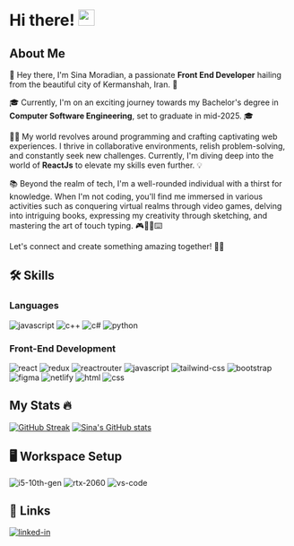 # Hi there! <img src="https://media.giphy.com/media/hvRJCLFzcasrR4ia7z/giphy.gif" width="29px" height="29px">

## About Me

👋 Hey there, I'm Sina Moradian, a passionate **Front End Developer** hailing from the beautiful city of Kermanshah, Iran. 🌆

🎓 Currently, I'm on an exciting journey towards my Bachelor's degree in **Computer Software Engineering**, set to graduate in mid-2025. 🎓

👨‍💻 My world revolves around programming and crafting captivating web experiences. I thrive in collaborative environments, relish problem-solving, and constantly seek new challenges. Currently, I'm diving deep into the world of **ReactJs** to elevate my skills even further. 💡

📚 Beyond the realm of tech, I'm a well-rounded individual with a thirst for knowledge. When I'm not coding, you'll find me immersed in various activities such as conquering virtual realms through video games, delving into intriguing books, expressing my creativity through sketching, and mastering the art of touch typing. 🎮📖🎨⌨️

Let's connect and create something amazing together! 🚀🤝
## 🛠️ Skills

### Languages

![javascript](https://img.shields.io/badge/JavaScript-F7DF1E?style=for-the-badge&logo=javascript&logoColor=black)
![c++](https://img.shields.io/badge/Cpp-3776AB?style=for-the-badge&logo=Cplusplus&logoColor=white)
![c#](https://img.shields.io/badge/C%23-239120?style=for-the-badge&logo=c-sharp&logoColor=white)
![python](https://img.shields.io/badge/Python-14354C?style=for-the-badge&logo=python&logoColor=white)

### Front-End Development

![react](https://img.shields.io/badge/React-20232A?style=for-the-badge&logo=react&logoColor=61DAFB")
![redux](https://img.shields.io/badge/Redux-593D88?style=for-the-badge&logo=redux&logoColor=white)
![reactrouter](https://img.shields.io/badge/React_Router-CA4245?style=for-the-badge&logo=react-router&logoColor=white)
![javascript](https://img.shields.io/badge/JavaScript-F7DF1E?style=for-the-badge&logo=javascript&logoColor=black)
![tailwind-css](https://img.shields.io/badge/tailwind_css-06B6D4?style=for-the-badge&logo=tailwind-css&logoColor=white)
![bootstrap](https://img.shields.io/badge/Bootstrap-563D7C?style=for-the-badge&logo=bootstrap&logoColor=white)
![figma](https://img.shields.io/badge/Figma-F24E1E?style=for-the-badge&logo=figma&logoColor=white)
![netlify](https://img.shields.io/badge/Netlify-00C7B7?style=for-the-badge&logo=netlify&logoColor=white)
![html](https://img.shields.io/badge/HTML5-E34F26?style=for-the-badge&logo=html5&logoColor=white)
![css](https://img.shields.io/badge/CSS3-1572B6?style=for-the-badge&logo=css3&logoColor=white)


## My Stats 🔥

[![GitHub Streak](https://github-readme-streak-stats.herokuapp.com?user=Sinac0de&theme=transparent)](https://git.io/streak-stats)
[![Sina's GitHub stats](https://github-readme-stats.vercel.app/api?username=sinac0de&show_icons=true&theme=tokyonight)](https://github.com/anuraghazra/github-readme-stats)

## 🖥️ Workspace Setup

![i5-10th-gen](https://img.shields.io/badge/Intel-Core_i5_10th-0071C5?style=for-the-badge&logo=intel&logoColor=white)
![rtx-2060](https://img.shields.io/badge/NVIDIA-RTX_2060-76B900?style=for-the-badge&logo=nvidia&logoColor=white)
![vs-code](https://img.shields.io/badge/VS_Code-007ACC?style=for-the-badge&logo=Visual-Studio-Code&logoColor=white)

## 🔗 Links

[![linked-in](https://img.shields.io/badge/Linked_In-0077B5?style=for-the-badge&logo=LinkedIn&logoColor=white)](https://www.linkedin.com/in/sina-moradian-198836223/)
